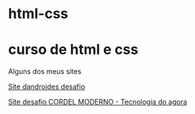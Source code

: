 # html-css
<h1>curso de html e css</h1>
<p>Alguns dos meus sites </p>
<p><a href="file:///C:/Users/entra/OneDrive/Documentos/estudos%20html%20css%20e%20js/Html-Css/exercicios/html-css/desafio10m2/pagina01.html">Site dandroides desafio</a></p>
<p><a href="https://danilocesar021.github.io/html-css/desafio012/index.html">Site desafio CORDEL MODERNO - Tecnologia do agora</a></p>




